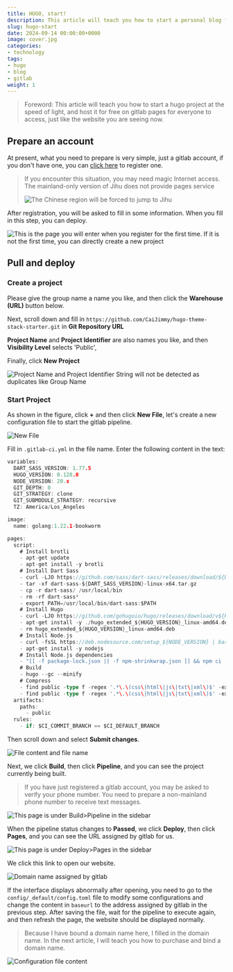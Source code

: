 ```yaml
---
title: HUGO, start!
description: This article will teach you how to start a personal blog for free and at the speed of light
slug: hugo-start
date: 2024-09-14 00:00:00+0000
image: cover.jpg
categories:
- technology
tags:
- hugo
- blog
- gitlab
weight: 1
---
```

>Foreword: This article will teach you how to start a hugo project at the speed of light, and host it for free on gitlab pages for everyone to access, just like the website you are seeing now.
## Prepare an account
At present, what you need to prepare is very simple, just a gitlab account, if you don't have one, you can [click here](https://gitlab.com/users/sign_up) to register one.
>If you encounter this situation, you may need magic Internet access. The mainland-only version of Jihu does not provide pages service
>
>![The Chinese region will be forced to jump to Jihu](1-1.png)

After registration, you will be asked to fill in some information. When you fill in this step, you can deploy.

![This is the page you will enter when you register for the first time. If it is not the first time, you can directly create a new project](1-2.png)

## Pull and deploy
### Create a project
Please give the group name a name you like, and then click the **Warehouse (URL)** button below.

Next, scroll down and fill in `https://github.com/CaiJimmy/hugo-theme-stack-starter.git` in **Git Repository URL**

**Project Name** and **Project Identifier** are also names you like, and then **Visibility Level** selects 'Public',

Finally, click **New Project**

![Project Name and Project Identifier String will not be detected as duplicates like Group Name](2-1.png)

### Start Project
As shown in the figure, click **+** and then click **New File**, let's create a new configuration file to start the gitlab pipeline.

![New File](2-2.png)

Fill in `.gitlab-ci.yml` in the file name.
Enter the following content in the text: 
```go
variables:
  DART_SASS_VERSION: 1.77.5
  HUGO_VERSION: 0.128.0
  NODE_VERSION: 20.x
  GIT_DEPTH: 0
  GIT_STRATEGY: clone
  GIT_SUBMODULE_STRATEGY: recursive
  TZ: America/Los_Angeles

image:
  name: golang:1.22.1-bookworm

pages:
  script:
    # Install brotli
    - apt-get update
    - apt-get install -y brotli
    # Install Dart Sass
    - curl -LJO https://github.com/sass/dart-sass/releases/download/${DART_SASS_VERSION}/dart-sass-${DART_SASS_VERSION}-linux-x64.tar.gz
    - tar -xf dart-sass-${DART_SASS_VERSION}-linux-x64.tar.gz
    - cp -r dart-sass/ /usr/local/bin
    - rm -rf dart-sass*
    - export PATH=/usr/local/bin/dart-sass:$PATH
    # Install Hugo
    - curl -LJO https://github.com/gohugoio/hugo/releases/download/v${HUGO_VERSION}/hugo_extended_${HUGO_VERSION}_linux-amd64.deb
    - apt-get install -y ./hugo_extended_${HUGO_VERSION}_linux-amd64.deb
    - rm hugo_extended_${HUGO_VERSION}_linux-amd64.deb
    # Install Node.js
    - curl -fsSL https://deb.nodesource.com/setup_${NODE_VERSION} | bash -
    - apt-get install -y nodejs
    # Install Node.js dependencies
    - "[[ -f package-lock.json || -f npm-shrinkwrap.json ]] && npm ci || true"
    # Build
    - hugo --gc --minify
    # Compress
    - find public -type f -regex '.*\.\(css\|html\|js\|txt\|xml\)$' -exec gzip -f -k {} \;
    - find public -type f -regex '.*\.\(css\|html\|js\|txt\|xml\)$' -exec brotli -f -k {} \;
  artifacts:
    paths:
      - public
  rules:
    - if: $CI_COMMIT_BRANCH == $CI_DEFAULT_BRANCH
```

Then scroll down and select **Submit changes**.

![File content and file name](2-3.png)

Next, we click **Build**, then click **Pipeline**, and you can see the project currently being built.
>If you have just registered a gitlab account, you may be asked to verify your phone number. You need to prepare a non-mainland phone number to receive text messages.

![This page is under Build>Pipeline in the sidebar](2-4.png)

When the pipeline status changes to **Passed**, we click **Deploy**, then click **Pages**, and you can see the URL assigned by gitlab for us.

![This page is under Deploy>Pages in the sidebar](2-5.png)

We click this link to open our website.

![Domain name assigned by gitlab](2-6.png)

If the interface displays abnormally after opening, you need to go to the `config/_default/config.toml` file to modify some configurations and change the content in `baseurl` to the address assigned by gitlab in the previous step. After saving the file, wait for the pipeline to execute again, and then refresh the page, the website should be displayed normally.
>Because I have bound a domain name here, I filled in the domain name. In the next article, I will teach you how to purchase and bind a domain name.

![Configuration file content](2-7.png)
